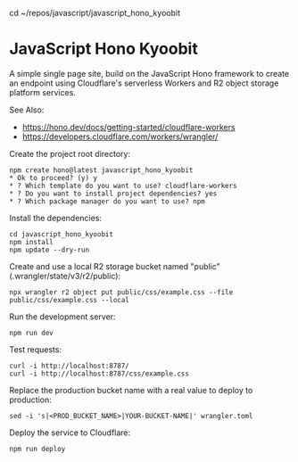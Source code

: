 cd ~/repos/javascript/javascript_hono_kyoobit


# JavaScript Hono Kyoobit

A simple single page site, build on the JavaScript Hono framework to create an endpoint using Cloudflare's serverless Workers and R2 object storage platform services.

See Also:

* https://hono.dev/docs/getting-started/cloudflare-workers
* https://developers.cloudflare.com/workers/wrangler/


Create the project root directory:

```shell
npm create hono@latest javascript_hono_kyoobit
* Ok to proceed? (y) y
* ? Which template do you want to use? cloudflare-workers
* ? Do you want to install project dependencies? yes
* ? Which package manager do you want to use? npm
```

Install the dependencies:

```shell
cd javascript_hono_kyoobit
npm install
npm update --dry-run
```

Create and use a local R2 storage bucket named "public" (.wrangler/state/v3/r2/public):

```shell
npx wrangler r2 object put public/css/example.css --file public/css/example.css --local
```

Run the development server:

```shell
npm run dev
```

Test requests:

```shell
curl -i http://localhost:8787/
curl -i http://localhost:8787/css/example.css
```

Replace the production bucket name with a real value to deploy to production:

```shell
sed -i 's|<PROD_BUCKET_NAME>|YOUR-BUCKET-NAME|' wrangler.toml
```

Deploy the service to Cloudflare:

```shell
npm run deploy
```
